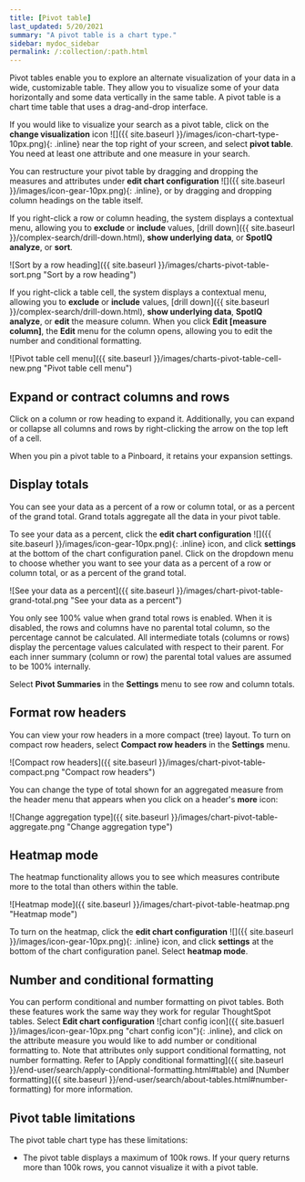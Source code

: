 ```yaml
---
title: [Pivot table]
last_updated: 5/20/2021
summary: "A pivot table is a chart type."
sidebar: mydoc_sidebar
permalink: /:collection/:path.html
---
```

Pivot tables enable you to explore an alternate visualization of your data in a
wide, customizable table. They allow you to visualize some of your data horizontally and some data vertically in the same table. A pivot table is a chart
time table that uses a drag-and-drop interface.  

If you would like to visualize your search as a pivot table, click on the **change visualization** icon ![]({{ site.baseurl }}/images/icon-chart-type-10px.png){: .inline} near the top right of your screen, and select **pivot table**. You need at least one attribute and one measure in your search.

You can restructure your pivot table by dragging and dropping the measures and attributes under **edit chart configuration** ![]({{ site.baseurl }}/images/icon-gear-10px.png){: .inline}, or by dragging and dropping column headings on the table itself.

If you right-click a row or column heading, the system displays a contextual menu, allowing you to **exclude** or **include** values, [drill down]({{ site.baseurl }}/complex-search/drill-down.html), **show underlying data**, or **SpotIQ analyze**, or **sort**.

![Sort by a row heading]({{ site.baseurl }}/images/charts-pivot-table-sort.png "Sort by a row heading")

If you right-click a table cell, the system displays a contextual menu, allowing you to **exclude** or **include** values, [drill down]({{ site.baseurl }}/complex-search/drill-down.html), **show underlying data**, **SpotIQ analyze**, or **edit** the measure column. When you click **Edit [measure column]**, the **Edit** menu for the column opens, allowing you to edit the number and conditional formatting.

![Pivot table cell menu]({{ site.baseurl }}/images/charts-pivot-table-cell-new.png "Pivot table cell menu")

## Expand or contract columns and rows

Click on a column or row heading to expand it. Additionally, you can expand or collapse all columns and rows by right-clicking the arrow on the top left of a cell.

When you pin a pivot table to a Pinboard, it retains your expansion settings.

## Display totals

You can see your data as a percent of a row or column total, or as a percent of the grand total. Grand totals aggregate all the data in your pivot table.

To see your data as a percent, click the **edit chart configuration** ![]({{ site.baseurl }}/images/icon-gear-10px.png){: .inline} icon, and click **settings** at the bottom of the chart configuration panel. Click on the dropdown menu to choose whether you want to see your data as a percent of a row or column total, or as a percent of the grand total.

![See your data as a percent]({{ site.baseurl }}/images/chart-pivot-table-grand-total.png "See your data as a percent")

You only see 100% value when grand total rows is enabled. When
it is disabled, the rows and columns have no parental total column, so the
percentage cannot be calculated. All intermediate totals (columns or rows)
display the percentage values calculated with respect to their parent. For each
inner summary (column or row) the parental total values are assumed to be 100%
internally.

Select **Pivot Summaries** in the **Settings** menu to see row and column totals.

## Format row headers

You can view your row headers in a more compact (tree) layout. To turn on compact row headers, select **Compact row headers** in the **Settings** menu.

![Compact row headers]({{ site.baseurl }}/images/chart-pivot-table-compact.png "Compact row headers")

You can change the type of total shown for an aggregated measure from the header menu that appears when you click on a header's **more** icon:

![Change aggregation type]({{ site.baseurl }}/images/chart-pivot-table-aggregate.png "Change aggregation type")

## Heatmap mode

The heatmap functionality allows you to see which measures contribute more to the total than
others within the table.

![Heatmap mode]({{ site.baseurl }}/images/chart-pivot-table-heatmap.png "Heatmap mode")

To turn on the heatmap, click the **edit chart configuration** ![]({{ site.baseurl }}/images/icon-gear-10px.png){: .inline} icon, and click **settings** at the bottom of the chart configuration panel. Select **heatmap mode**.

## Number and conditional formatting
You can perform conditional and number formatting on pivot tables. Both these features work the same way they work for regular ThoughtSpot tables. Select **Edit chart configuration** ![chart config icon]({{ site.basuerl }}/images/icon-gear-10px.png "chart config icon"){: .inline}, and click on the attribute measure you would like to add number or conditional formatting to. Note that attributes only support conditional formatting, not number formatting. Refer to [Apply conditional formatting]({{ site.baseurl }}/end-user/search/apply-conditional-formatting.html#table) and [Number formatting]({{ site.baseurl }}/end-user/search/about-tables.html#number-formatting) for more information.

## Pivot table limitations

The pivot table chart type has these limitations:

- The pivot table displays a maximum of 100k rows. If your query returns more than 100k rows, you cannot visualize it with a pivot table.
